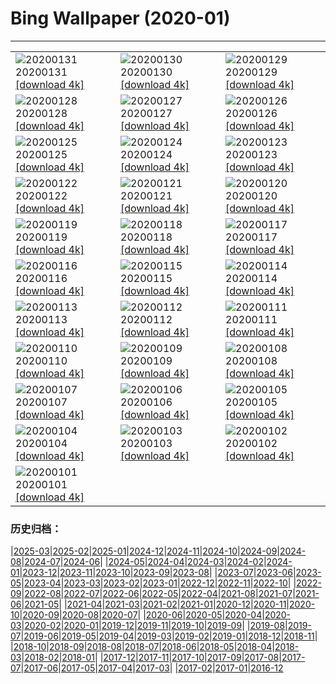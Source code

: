 # Bing Wallpaper (2020-01)
**************

<table><tr><td><img class="wallpaper" src="https://www.bing.com/th?id=OHR.ReddishEgret_EN-US2958831498_1920x1080.jpg" alt="20200131"> 20200131 <a href="https://www.bing.com/th?id=OHR.ReddishEgret_EN-US2958831498_UHD.jpg">[download 4k]</a></td><td><img class="wallpaper" src="https://www.bing.com/th?id=OHR.LakeBaikal_EN-US8692095269_1920x1080.jpg" alt="20200130"> 20200130 <a href="https://www.bing.com/th?id=OHR.LakeBaikal_EN-US8692095269_UHD.jpg">[download 4k]</a></td><td><img class="wallpaper" src="https://www.bing.com/th?id=OHR.SemucChampey_EN-US8613323076_1920x1080.jpg" alt="20200129"> 20200129 <a href="https://www.bing.com/th?id=OHR.SemucChampey_EN-US8613323076_UHD.jpg">[download 4k]</a></td></tr><tr><td><img class="wallpaper" src="https://www.bing.com/th?id=OHR.CapeDisappointment_EN-US8548904341_1920x1080.jpg" alt="20200128"> 20200128 <a href="https://www.bing.com/th?id=OHR.CapeDisappointment_EN-US8548904341_UHD.jpg">[download 4k]</a></td><td><img class="wallpaper" src="https://www.bing.com/th?id=OHR.NYCLitUp_EN-US8462661548_1920x1080.jpg" alt="20200127"> 20200127 <a href="https://www.bing.com/th?id=OHR.NYCLitUp_EN-US8462661548_UHD.jpg">[download 4k]</a></td><td><img class="wallpaper" src="https://www.bing.com/th?id=OHR.TajRepublic_EN-US8399320805_1920x1080.jpg" alt="20200126"> 20200126 <a href="https://www.bing.com/th?id=OHR.TajRepublic_EN-US8399320805_UHD.jpg">[download 4k]</a></td></tr><tr><td><img class="wallpaper" src="https://www.bing.com/th?id=OHR.SouthernGate_EN-US8348473546_1920x1080.jpg" alt="20200125"> 20200125 <a href="https://www.bing.com/th?id=OHR.SouthernGate_EN-US8348473546_UHD.jpg">[download 4k]</a></td><td><img class="wallpaper" src="https://www.bing.com/th?id=OHR.SunlitScree_EN-US8210223982_1920x1080.jpg" alt="20200124"> 20200124 <a href="https://www.bing.com/th?id=OHR.SunlitScree_EN-US8210223982_UHD.jpg">[download 4k]</a></td><td><img class="wallpaper" src="https://www.bing.com/th?id=OHR.SafariSavannah_EN-US8123928986_1920x1080.jpg" alt="20200123"> 20200123 <a href="https://www.bing.com/th?id=OHR.SafariSavannah_EN-US8123928986_UHD.jpg">[download 4k]</a></td></tr><tr><td><img class="wallpaper" src="https://www.bing.com/th?id=OHR.WhitehorseLights_EN-US8047937950_1920x1080.jpg" alt="20200122"> 20200122 <a href="https://www.bing.com/th?id=OHR.WhitehorseLights_EN-US8047937950_UHD.jpg">[download 4k]</a></td><td><img class="wallpaper" src="https://www.bing.com/th?id=OHR.HighlandsSquirrel_EN-US7983501314_1920x1080.jpg" alt="20200121"> 20200121 <a href="https://www.bing.com/th?id=OHR.HighlandsSquirrel_EN-US7983501314_UHD.jpg">[download 4k]</a></td><td><img class="wallpaper" src="https://www.bing.com/th?id=OHR.MarchWA1963_EN-US7913146423_1920x1080.jpg" alt="20200120"> 20200120 <a href="https://www.bing.com/th?id=OHR.MarchWA1963_EN-US7913146423_UHD.jpg">[download 4k]</a></td></tr><tr><td><img class="wallpaper" src="https://www.bing.com/th?id=OHR.SpeedFlying_EN-US7854565397_1920x1080.jpg" alt="20200119"> 20200119 <a href="https://www.bing.com/th?id=OHR.SpeedFlying_EN-US7854565397_UHD.jpg">[download 4k]</a></td><td><img class="wallpaper" src="https://www.bing.com/th?id=OHR.GypsumSand_EN-US7746438548_1920x1080.jpg" alt="20200118"> 20200118 <a href="https://www.bing.com/th?id=OHR.GypsumSand_EN-US7746438548_UHD.jpg">[download 4k]</a></td><td><img class="wallpaper" src="https://www.bing.com/th?id=OHR.CormorantMackerel_EN-US7682867267_1920x1080.jpg" alt="20200117"> 20200117 <a href="https://www.bing.com/th?id=OHR.CormorantMackerel_EN-US7682867267_UHD.jpg">[download 4k]</a></td></tr><tr><td><img class="wallpaper" src="https://www.bing.com/th?id=OHR.ValGardena_EN-US9768132178_1920x1080.jpg" alt="20200116"> 20200116 <a href="https://www.bing.com/th?id=OHR.ValGardena_EN-US9768132178_UHD.jpg">[download 4k]</a></td><td><img class="wallpaper" src="https://www.bing.com/th?id=OHR.Boudhanath_EN-US9594857498_1920x1080.jpg" alt="20200115"> 20200115 <a href="https://www.bing.com/th?id=OHR.Boudhanath_EN-US9594857498_UHD.jpg">[download 4k]</a></td><td><img class="wallpaper" src="https://www.bing.com/th?id=OHR.MuskOxWinter_EN-US9539570883_1920x1080.jpg" alt="20200114"> 20200114 <a href="https://www.bing.com/th?id=OHR.MuskOxWinter_EN-US9539570883_UHD.jpg">[download 4k]</a></td></tr><tr><td><img class="wallpaper" src="https://www.bing.com/th?id=OHR.MtDiablo_EN-US7458508287_1920x1080.jpg" alt="20200113"> 20200113 <a href="https://www.bing.com/th?id=OHR.MtDiablo_EN-US7458508287_UHD.jpg">[download 4k]</a></td><td><img class="wallpaper" src="https://www.bing.com/th?id=OHR.Zugspitze_EN-US9404376251_1920x1080.jpg" alt="20200112"> 20200112 <a href="https://www.bing.com/th?id=OHR.Zugspitze_EN-US9404376251_UHD.jpg">[download 4k]</a></td><td><img class="wallpaper" src="https://www.bing.com/th?id=OHR.Rakan_EN-US8096736799_1920x1080.jpg" alt="20200111"> 20200111 <a href="https://www.bing.com/th?id=OHR.Rakan_EN-US8096736799_UHD.jpg">[download 4k]</a></td></tr><tr><td><img class="wallpaper" src="https://www.bing.com/th?id=OHR.LeagueNations_EN-US9107893638_1920x1080.jpg" alt="20200110"> 20200110 <a href="https://www.bing.com/th?id=OHR.LeagueNations_EN-US9107893638_UHD.jpg">[download 4k]</a></td><td><img class="wallpaper" src="https://www.bing.com/th?id=OHR.MuirWoods_EN-US8773454918_1920x1080.jpg" alt="20200109"> 20200109 <a href="https://www.bing.com/th?id=OHR.MuirWoods_EN-US8773454918_UHD.jpg">[download 4k]</a></td><td><img class="wallpaper" src="https://www.bing.com/th?id=OHR.HeavensGate_EN-US8673063307_1920x1080.jpg" alt="20200108"> 20200108 <a href="https://www.bing.com/th?id=OHR.HeavensGate_EN-US8673063307_UHD.jpg">[download 4k]</a></td></tr><tr><td><img class="wallpaper" src="https://www.bing.com/th?id=OHR.GalileoMoons_EN-US8600491138_1920x1080.jpg" alt="20200107"> 20200107 <a href="https://www.bing.com/th?id=OHR.GalileoMoons_EN-US8600491138_UHD.jpg">[download 4k]</a></td><td><img class="wallpaper" src="https://www.bing.com/th?id=OHR.TrakaiLithuania_EN-US8531258766_1920x1080.jpg" alt="20200106"> 20200106 <a href="https://www.bing.com/th?id=OHR.TrakaiLithuania_EN-US8531258766_UHD.jpg">[download 4k]</a></td><td><img class="wallpaper" src="https://www.bing.com/th?id=OHR.BurrowingParakeets_EN-US8189174071_1920x1080.jpg" alt="20200105"> 20200105 <a href="https://www.bing.com/th?id=OHR.BurrowingParakeets_EN-US8189174071_UHD.jpg">[download 4k]</a></td></tr><tr><td><img class="wallpaper" src="https://www.bing.com/th?id=OHR.WhiteLeviathan_EN-US7446083482_1920x1080.jpg" alt="20200104"> 20200104 <a href="https://www.bing.com/th?id=OHR.WhiteLeviathan_EN-US7446083482_UHD.jpg">[download 4k]</a></td><td><img class="wallpaper" src="https://www.bing.com/th?id=OHR.MunroLight_EN-US7297129449_1920x1080.jpg" alt="20200103"> 20200103 <a href="https://www.bing.com/th?id=OHR.MunroLight_EN-US7297129449_UHD.jpg">[download 4k]</a></td><td><img class="wallpaper" src="https://www.bing.com/th?id=OHR.WhirlpoolFinland_EN-US4174367622_1920x1080.jpg" alt="20200102"> 20200102 <a href="https://www.bing.com/th?id=OHR.WhirlpoolFinland_EN-US4174367622_UHD.jpg">[download 4k]</a></td></tr><tr><td><img class="wallpaper" src="https://www.bing.com/th?id=OHR.SnowHare_EN-US4373999242_1920x1080.jpg" alt="20200101"> 20200101 <a href="https://www.bing.com/th?id=OHR.SnowHare_EN-US4373999242_UHD.jpg">[download 4k]</a></td><td></td><td></td></tr></table>

### 历史归档：

|[2025-03](/../2025-03/2025-03.md)|[2025-02](/../2025-02/2025-02.md)|[2025-01](/../2025-01/2025-01.md)|[2024-12](/../2024-12/2024-12.md)|[2024-11](/../2024-11/2024-11.md)|[2024-10](/../2024-10/2024-10.md)|[2024-09](/../2024-09/2024-09.md)|[2024-08](/../2024-08/2024-08.md)|[2024-07](/../2024-07/2024-07.md)|[2024-06](/../2024-06/2024-06.md)|
|[2024-05](/../2024-05/2024-05.md)|[2024-04](/../2024-04/2024-04.md)|[2024-03](/../2024-03/2024-03.md)|[2024-02](/../2024-02/2024-02.md)|[2024-01](/../2024-01/2024-01.md)|[2023-12](/../2023-12/2023-12.md)|[2023-11](/../2023-11/2023-11.md)|[2023-10](/../2023-10/2023-10.md)|[2023-09](/../2023-09/2023-09.md)|[2023-08](/../2023-08/2023-08.md)|
|[2023-07](/../2023-07/2023-07.md)|[2023-06](/../2023-06/2023-06.md)|[2023-05](/../2023-05/2023-05.md)|[2023-04](/../2023-04/2023-04.md)|[2023-03](/../2023-03/2023-03.md)|[2023-02](/../2023-02/2023-02.md)|[2023-01](/../2023-01/2023-01.md)|[2022-12](/../2022-12/2022-12.md)|[2022-11](/../2022-11/2022-11.md)|[2022-10](/../2022-10/2022-10.md)|
|[2022-09](/../2022-09/2022-09.md)|[2022-08](/../2022-08/2022-08.md)|[2022-07](/../2022-07/2022-07.md)|[2022-06](/../2022-06/2022-06.md)|[2022-05](/../2022-05/2022-05.md)|[2022-04](/../2022-04/2022-04.md)|[2021-08](/../2021-08/2021-08.md)|[2021-07](/../2021-07/2021-07.md)|[2021-06](/../2021-06/2021-06.md)|[2021-05](/../2021-05/2021-05.md)|
|[2021-04](/../2021-04/2021-04.md)|[2021-03](/../2021-03/2021-03.md)|[2021-02](/../2021-02/2021-02.md)|[2021-01](/../2021-01/2021-01.md)|[2020-12](/../2020-12/2020-12.md)|[2020-11](/../2020-11/2020-11.md)|[2020-10](/../2020-10/2020-10.md)|[2020-09](/../2020-09/2020-09.md)|[2020-08](/../2020-08/2020-08.md)|[2020-07](/../2020-07/2020-07.md)|
|[2020-06](/../2020-06/2020-06.md)|[2020-05](/../2020-05/2020-05.md)|[2020-04](/../2020-04/2020-04.md)|[2020-03](/../2020-03/2020-03.md)|[2020-02](/../2020-02/2020-02.md)|[2020-01](/2020-01.md)|[2019-12](/../2019-12/2019-12.md)|[2019-11](/../2019-11/2019-11.md)|[2019-10](/../2019-10/2019-10.md)|[2019-09](/../2019-09/2019-09.md)|
|[2019-08](/../2019-08/2019-08.md)|[2019-07](/../2019-07/2019-07.md)|[2019-06](/../2019-06/2019-06.md)|[2019-05](/../2019-05/2019-05.md)|[2019-04](/../2019-04/2019-04.md)|[2019-03](/../2019-03/2019-03.md)|[2019-02](/../2019-02/2019-02.md)|[2019-01](/../2019-01/2019-01.md)|[2018-12](/../2018-12/2018-12.md)|[2018-11](/../2018-11/2018-11.md)|
|[2018-10](/../2018-10/2018-10.md)|[2018-09](/../2018-09/2018-09.md)|[2018-08](/../2018-08/2018-08.md)|[2018-07](/../2018-07/2018-07.md)|[2018-06](/../2018-06/2018-06.md)|[2018-05](/../2018-05/2018-05.md)|[2018-04](/../2018-04/2018-04.md)|[2018-03](/../2018-03/2018-03.md)|[2018-02](/../2018-02/2018-02.md)|[2018-01](/../2018-01/2018-01.md)|
|[2017-12](/../2017-12/2017-12.md)|[2017-11](/../2017-11/2017-11.md)|[2017-10](/../2017-10/2017-10.md)|[2017-09](/../2017-09/2017-09.md)|[2017-08](/../2017-08/2017-08.md)|[2017-07](/../2017-07/2017-07.md)|[2017-06](/../2017-06/2017-06.md)|[2017-05](/../2017-05/2017-05.md)|[2017-04](/../2017-04/2017-04.md)|[2017-03](/../2017-03/2017-03.md)|
|[2017-02](/../2017-02/2017-02.md)|[2017-01](/../2017-01/2017-01.md)|[2016-12](/../2016-12/2016-12.md)